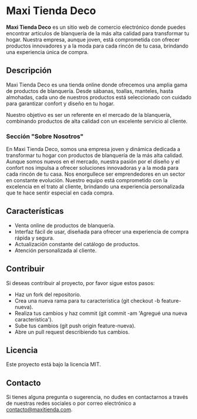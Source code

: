 # Maxi Tienda Deco

**Maxi Tienda Deco** es un sitio web de comercio electrónico donde puedes encontrar artículos de blanquería de la más alta calidad para transformar tu hogar. Nuestra empresa, aunque joven, está comprometida con ofrecer productos innovadores y a la moda para cada rincón de tu casa, brindando una experiencia única de compra.

## Descripción

Maxi Tienda Deco es una tienda online donde ofrecemos una amplia gama de productos de blanquería. Desde sábanas, toallas, manteles, hasta almohadas, cada uno de nuestros productos está seleccionado con cuidado para garantizar confort y diseño en tu hogar.

Nuestro objetivo es ser un referente en el mercado de la blanquería, combinando productos de alta calidad con un excelente servicio al cliente.

### Sección "Sobre Nosotros"

En Maxi Tienda Deco, somos una empresa joven y dinámica dedicada a transformar tu hogar con productos de blanquería de la más alta calidad. Aunque somos nuevos en el mercado, nuestra pasión por el diseño y el confort nos impulsa a ofrecer soluciones innovadoras y a la moda para cada rincón de tu casa. Nos enorgullece ser emprendedores en un sector en constante evolución. Nuestro equipo está comprometido con la excelencia en el trato al cliente, brindando una experiencia personalizada que te hace sentir especial en cada compra.

## Características

- Venta online de productos de blanquería.
- Interfaz fácil de usar, diseñada para ofrecer una experiencia de compra rápida y segura.
- Actualización constante del catálogo de productos.
- Atención personalizada al cliente.

## Contribuir
Si deseas contribuir al proyecto, por favor sigue estos pasos:

- Haz un fork del repositorio.
- Crea una nueva rama para tu característica (git checkout -b feature-nueva).
- Realiza tus cambios y haz commit (git commit -am 'Agregué una nueva característica').
- Sube tus cambios (git push origin feature-nueva).
- Abre un pull request describiendo tus cambios.

## Licencia
Este proyecto está bajo la licencia MIT.

## Contacto
Si tienes alguna pregunta o sugerencia, no dudes en contactarnos a través de nuestras redes sociales o por correo electrónico a contacto@maxitienda.com.



